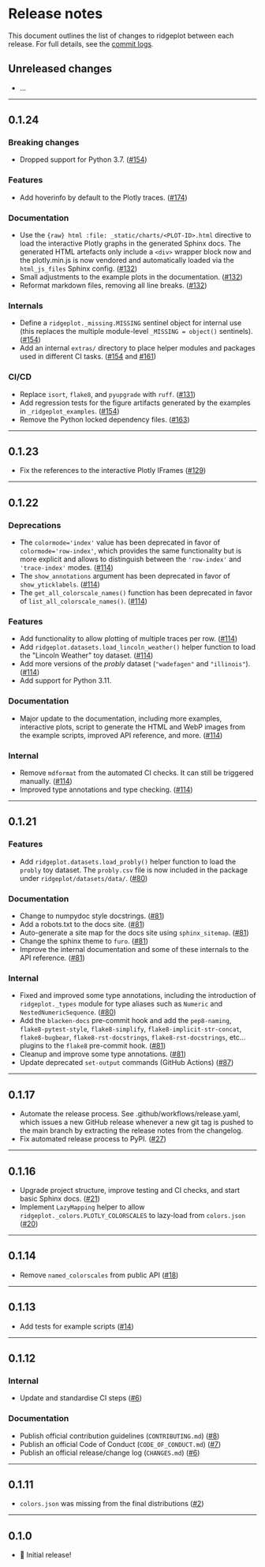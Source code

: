 # Release notes

This document outlines the list of changes to ridgeplot between each release. For full details, see the [commit logs](https://github.com/tpvasconcelos/ridgeplot/commits/).

Unreleased changes
------------------

- ...

---

0.1.24
------

### Breaking changes

- Dropped support for Python 3.7. ([#154](https://github.com/tpvasconcelos/ridgeplot/pull/154))

### Features

- Add hoverinfo by default to the Plotly traces. ([#174](https://github.com/tpvasconcelos/ridgeplot/pull/174))

### Documentation

- Use the `{raw} html :file: _static/charts/<PLOT-ID>.html` directive to load the interactive Plotly graphs in the generated Sphinx docs. The generated HTML artefacts only include a `<div>` wrapper block now and the plotly.min.js is now vendored and automatically loaded via the `html_js_files` Sphinx config. ([#132](https://github.com/tpvasconcelos/ridgeplot/pull/132))
- Small adjustments to the example plots in the documentation. ([#132](https://github.com/tpvasconcelos/ridgeplot/pull/132))
- Reformat markdown files, removing all line breaks. ([#132](https://github.com/tpvasconcelos/ridgeplot/pull/132))

### Internals

- Define a `ridgeplot._missing.MISSING` sentinel object for internal use (this replaces the multiple module-level `_MISSING = object()` sentinels). ([#154](https://github.com/tpvasconcelos/ridgeplot/pull/154))
- Add an internal `extras/` directory to place helper modules and packages used in different CI tasks. ([#154](https://github.com/tpvasconcelos/ridgeplot/pull/154) and [#161](https://github.com/tpvasconcelos/ridgeplot/pull/161))

### CI/CD

- Replace `isort`, `flake8`, and `pyupgrade` with `ruff`. ([#131](https://github.com/tpvasconcelos/ridgeplot/pull/131))
- Add regression tests for the figure artifacts generated by the examples in `_ridgeplot_examples`. ([#154](https://github.com/tpvasconcelos/ridgeplot/pull/154))
- Remove the Python locked dependency files. ([#163](https://github.com/tpvasconcelos/ridgeplot/pull/163))

---

0.1.23
------

- Fix the references to the interactive Plotly IFrames ([#129](https://github.com/tpvasconcelos/ridgeplot/pull/129))

---

0.1.22
------

### Deprecations

- The `colormode='index'` value has been deprecated in favor of `colormode='row-index'`, which provides the same functionality but is more explicit and allows to distinguish between the `'row-index'` and `'trace-index'` modes. ([#114](https://github.com/tpvasconcelos/ridgeplot/pull/114))
- The `show_annotations` argument has been deprecated in favor of `show_yticklabels`. ([#114](https://github.com/tpvasconcelos/ridgeplot/pull/114))
- The `get_all_colorscale_names()` function has been deprecated in favor of `list_all_colorscale_names()`. ([#114](https://github.com/tpvasconcelos/ridgeplot/pull/114))

### Features

- Add functionality to allow plotting of multiple traces per row. ([#114](https://github.com/tpvasconcelos/ridgeplot/pull/114))
- Add `ridgeplot.datasets.load_lincoln_weather()` helper function to load the "Lincoln Weather" toy dataset. ([#114](https://github.com/tpvasconcelos/ridgeplot/pull/114))
- Add more versions of the _probly_ dataset (`"wadefagen"` and `"illinois"`). ([#114](https://github.com/tpvasconcelos/ridgeplot/pull/114))
- Add support for Python 3.11.

### Documentation

- Major update to the documentation, including more examples, interactive plots, script to generate the HTML and WebP images from the example scripts, improved API reference, and more. ([#114](https://github.com/tpvasconcelos/ridgeplot/pull/114))

### Internal

- Remove `mdformat` from the automated CI checks. It can still be triggered manually. ([#114](https://github.com/tpvasconcelos/ridgeplot/pull/114))
- Improved type annotations and type checking. ([#114](https://github.com/tpvasconcelos/ridgeplot/pull/114))

---

0.1.21
------

### Features

- Add `ridgeplot.datasets.load_probly()` helper function to load the `probly` toy dataset. The `probly.csv` file is now included in the package under `ridgeplot/datasets/data/`. ([#80](https://github.com/tpvasconcelos/ridgeplot/pull/80))

### Documentation

- Change to numpydoc style docstrings. ([#81](https://github.com/tpvasconcelos/ridgeplot/pull/81))
- Add a robots.txt to the docs site. ([#81](https://github.com/tpvasconcelos/ridgeplot/pull/81))
- Auto-generate a site map for the docs site using `sphinx_sitemap`. ([#81](https://github.com/tpvasconcelos/ridgeplot/pull/81))
- Change the sphinx theme to `furo`. ([#81](https://github.com/tpvasconcelos/ridgeplot/pull/81))
- Improve the internal documentation and some of these internals to the API reference. ([#81](https://github.com/tpvasconcelos/ridgeplot/pull/81))

### Internal

- Fixed and improved some type annotations, including the introduction of `ridgeplot._types` module for type aliases such as `Numeric` and `NestedNumericSequence`. ([#80](https://github.com/tpvasconcelos/ridgeplot/pull/80))
- Add the `blacken-docs` pre-commit hook and add the `pep8-naming`, `flake8-pytest-style`, `flake8-simplify`, `flake8-implicit-str-concat`, `flake8-bugbear`, `flake8-rst-docstrings`, `flake8-rst-docstrings`, etc... plugins to the `flake8` pre-commit hook. ([#81](https://github.com/tpvasconcelos/ridgeplot/pull/81))
- Cleanup and improve some type annotations. ([#81](https://github.com/tpvasconcelos/ridgeplot/pull/81))
- Update deprecated `set-output` commands (GitHub Actions) ([#87](https://github.com/tpvasconcelos/ridgeplot/pull/87))

---

0.1.17
------

- Automate the release process. See .github/workflows/release.yaml, which issues a new GitHub release whenever a new git tag is pushed to the main branch by extracting the release notes from the changelog.
- Fix automated release process to PyPI. ([#27](https://github.com/tpvasconcelos/ridgeplot/pull/27))

---

0.1.16
------

- Upgrade project structure, improve testing and CI checks, and start basic Sphinx docs. ([#21](https://github.com/tpvasconcelos/ridgeplot/pull/21))
- Implement `LazyMapping` helper to allow `ridgeplot._colors.PLOTLY_COLORSCALES` to lazy-load from `colors.json` ([#20](https://github.com/tpvasconcelos/ridgeplot/pull/20))

---

0.1.14
------

- Remove `named_colorscales` from public API ([#18](https://github.com/tpvasconcelos/ridgeplot/pull/18))

---

0.1.13
------

- Add tests for example scripts ([#14](https://github.com/tpvasconcelos/ridgeplot/pull/14))

---

0.1.12
------

### Internal

- Update and standardise CI steps ([#6](https://github.com/tpvasconcelos/ridgeplot/pull/6))

### Documentation

- Publish official contribution guidelines (`CONTRIBUTING.md`) ([#8](https://github.com/tpvasconcelos/ridgeplot/pull/8))
- Publish an official Code of Conduct (`CODE_OF_CONDUCT.md`) ([#7](https://github.com/tpvasconcelos/ridgeplot/pull/7))
- Publish an official release/change log (`CHANGES.md`) ([#6](https://github.com/tpvasconcelos/ridgeplot/pull/6))

---

0.1.11
------

- `colors.json` was missing from the final distributions ([#2](https://github.com/tpvasconcelos/ridgeplot/pull/2))

---

0.1.0
------

- 🚀 Initial release!
